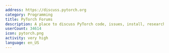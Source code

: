 ```yaml
---
address: https://discuss.pytorch.org
category: Programming
title: PyTorch Forums
description: A place to discuss PyTorch code, issues, install, research
userCount: 34614
icon: pytorch.png
activity: very high
language: en_US
---
```

